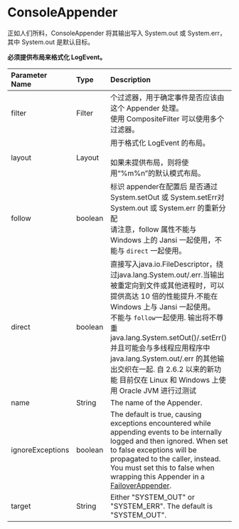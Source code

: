 # ConsoleAppender

正如人们所料，ConsoleAppender 将其输出写入 System.out 或 System.err，其中 System.out 是默认目标。

**必须提供布局来格式化 LogEvent。**



| Parameter Name   | Type    | Description                                                  |
| :--------------- | :------ | :----------------------------------------------------------- |
| filter           | Filter  | 个过滤器，用于确定事件是否应该由这个 Appender 处理。<br/>使用 CompositeFilter 可以使用多个过滤器。 |
| layout           | Layout  | 用于格式化 LogEvent 的布局。<br/><br/>如果未提供布局，则将使用“%m%n”的默认模式布局。 |
| follow           | boolean | 标识 appender在配置后  是否通过 System.setOut 或 System.setErr对  System.out 或 System.err 的重新分配<br />请注意，follow 属性不能与 Windows 上的 Jansi 一起使用，不能与 `direct` 一起使用。 |
| direct           | boolean | 直接写入java.io.FileDescriptor，绕过java.lang.System.out/.err.当输出被重定向到文件或其他进程时，可以提供高达 10 倍的性能提升.不能在 Windows 上与 Jansi 一起使用。<br/>不能与 `follow`一起使用. 输出将不尊重 java.lang.System.setOut()/.setErr() 并且可能会与多线程应用程序中 java.lang.System.out/.err 的其他输出交织在一起. 自 2.6.2 以来的新功能 目前仅在 Linux 和 Windows 上使用 Oracle JVM 进行过测试 |
| name             | String  | The name of the Appender.                                    |
| ignoreExceptions | boolean | The default is true, causing exceptions encountered while appending events to be internally logged and then ignored. When set to false exceptions will be propagated to the caller, instead. You must set this to false when wrapping this Appender in a [FailoverAppender](http://logging.apache.org/log4j/2.x/manual/appenders.html#FailoverAppender). |
| target           | String  | Either "SYSTEM_OUT" or "SYSTEM_ERR". The default is "SYSTEM_OUT". |
